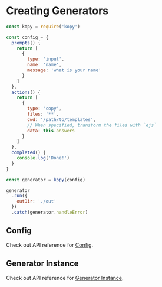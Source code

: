 # Creating Generators

```js
const kopy = require('kopy')

const config = {
  prompts() {
    return [
      {
        type: 'input',
        name: 'name',
        message: 'what is your name'
      }
    ]
  },
  actions() {
    return [
      {
        type: 'copy',
        files: '**',
        cwd: '/path/to/templates',
        // When specified, transform the files with `ejs`
        data: this.answers
      }
    ]
  },
  completed() {
    console.log('Done!')
  }
}

const generator = kopy(config)

generator
  .run({
    outDir: './out'
  })
  .catch(generator.handleError)
```

## Config

Check out API reference for [Config](./config.md).

## Generator Instance

Check out API reference for [Generator Instance](./generator.md).
